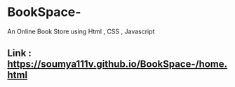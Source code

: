 # BookSpace-
An  Online Book  Store using Html , CSS , Javascript

## Link : https://soumya111v.github.io/BookSpace-/home.html
